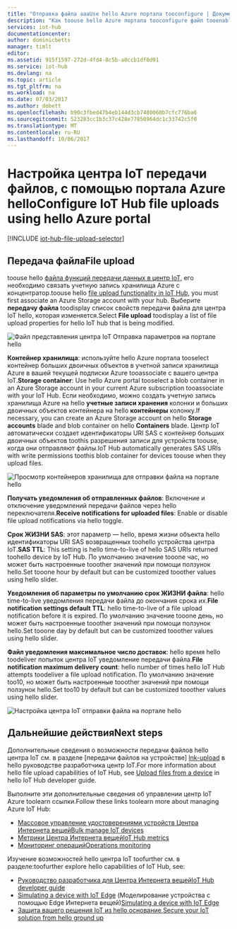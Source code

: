 ```yaml
---
title: "Отправка файла aaaUse hello Azure портала tooconfigure | Документы Microsoft"
description: "Как toouse hello Azure портала tooconfigure файл tooenable концентратора IoT передач с подключенных устройств. Содержит сведения о настройке учетной записи хранилища Azure hello назначения."
services: iot-hub
documentationcenter: 
author: dominicbetts
manager: timlt
editor: 
ms.assetid: 915f1597-272d-4fd4-8c5b-a0ccb1df0d91
ms.service: iot-hub
ms.devlang: na
ms.topic: article
ms.tgt_pltfrm: na
ms.workload: na
ms.date: 07/03/2017
ms.author: dobett
ms.openlocfilehash: b90c3fbed47b4eb144d3cb7480068b7cfc776ba6
ms.sourcegitcommit: 523283cc1b3c37c428e77850964dc1c33742c5f0
ms.translationtype: MT
ms.contentlocale: ru-RU
ms.lasthandoff: 10/06/2017
---
```

# <a name="configure-iot-hub-file-uploads-using-hello-azure-portal"></a><span data-ttu-id="294dd-104">Настройка центра IoT передачи файлов, с помощью портала Azure hello</span><span class="sxs-lookup"><span data-stu-id="294dd-104">Configure IoT Hub file uploads using hello Azure portal</span></span>

[!INCLUDE [iot-hub-file-upload-selector](../../includes/iot-hub-file-upload-selector.md)]

## <a name="file-upload"></a><span data-ttu-id="294dd-105">Передача файла</span><span class="sxs-lookup"><span data-stu-id="294dd-105">File upload</span></span>

<span data-ttu-id="294dd-106">toouse hello [файла функций передачи данных в центр IoT][lnk-upload], его необходимо связать учетную запись хранилища Azure с концентратор.</span><span class="sxs-lookup"><span data-stu-id="294dd-106">toouse hello [file upload functionality in IoT Hub][lnk-upload], you must first associate an Azure Storage account with your hub.</span></span> <span data-ttu-id="294dd-107">Выберите **передачу файла** toodisplay список свойств передачи файла для центра IoT hello, которая изменяется.</span><span class="sxs-lookup"><span data-stu-id="294dd-107">Select **File upload** toodisplay a list of file upload properties for hello IoT hub that is being modified.</span></span>

![Файл представления центра IoT Отправка параметров на портале hello][13]

<span data-ttu-id="294dd-109">**Контейнер хранилища**: используйте hello Azure портала tooselect контейнер больших двоичных объектов в учетной записи хранилища Azure в вашей текущей подписки Azure tooassociate с вашего центра IoT.</span><span class="sxs-lookup"><span data-stu-id="294dd-109">**Storage container**: Use hello Azure portal tooselect a blob container in an Azure Storage account in your current Azure subscription tooassociate with your IoT Hub.</span></span> <span data-ttu-id="294dd-110">Если необходимо, можно создать учетную запись хранилища Azure на hello **учетные записи хранения** колонки и больших двоичных объектов контейнера на hello **контейнеры** колонку.</span><span class="sxs-lookup"><span data-stu-id="294dd-110">If necessary, you can create an Azure Storage account on hello **Storage accounts** blade and blob container on hello **Containers** blade.</span></span> <span data-ttu-id="294dd-111">Центр IoT автоматически создает идентификаторы URI SAS с контейнер больших двоичных объектов toothis разрешения записи для устройств toouse, когда они отправляют файлы.</span><span class="sxs-lookup"><span data-stu-id="294dd-111">IoT Hub automatically generates SAS URIs with write permissions toothis blob container for devices toouse when they upload files.</span></span>

![Просмотр контейнеров хранилища для отправки файла на портале hello][14]

<span data-ttu-id="294dd-113">**Получать уведомления об отправленных файлов**: Включение и отключение уведомлений передачи файлов через hello переключателя.</span><span class="sxs-lookup"><span data-stu-id="294dd-113">**Receive notifications for uploaded files**: Enable or disable file upload notifications via hello toggle.</span></span>

<span data-ttu-id="294dd-114">**Срок ЖИЗНИ SAS**: этот параметр — hello, время жизни объекта hello идентификаторы URI SAS возвращенных toohello устройства центра IoT.</span><span class="sxs-lookup"><span data-stu-id="294dd-114">**SAS TTL**: This setting is hello time-to-live of hello SAS URIs returned toohello device by IoT Hub.</span></span> <span data-ttu-id="294dd-115">По умолчанию значение tooone час, но может быть настроенные tooother значений при помощи ползунок hello.</span><span class="sxs-lookup"><span data-stu-id="294dd-115">Set tooone hour by default but can be customized tooother values using hello slider.</span></span>

<span data-ttu-id="294dd-116">**Уведомления об параметры по умолчанию срок ЖИЗНИ файла**: hello time-to-live уведомления передачи файла до окончания срока их.</span><span class="sxs-lookup"><span data-stu-id="294dd-116">**File notification settings default TTL**: hello time-to-live of a file upload notification before it is expired.</span></span> <span data-ttu-id="294dd-117">По умолчанию значение tooone день, но может быть настроенные tooother значений при помощи ползунок hello.</span><span class="sxs-lookup"><span data-stu-id="294dd-117">Set tooone day by default but can be customized tooother values using hello slider.</span></span>

<span data-ttu-id="294dd-118">**Файл уведомления максимальное число доставок**: hello время hello toodeliver попыток центра IoT уведомление передачи файла.</span><span class="sxs-lookup"><span data-stu-id="294dd-118">**File notification maximum delivery count**: hello number of times hello IoT Hub attempts toodeliver a file upload notification.</span></span> <span data-ttu-id="294dd-119">По умолчанию значение too10, но может быть настроенные tooother значений при помощи ползунок hello.</span><span class="sxs-lookup"><span data-stu-id="294dd-119">Set too10 by default but can be customized tooother values using hello slider.</span></span>

![Настройка центра IoT отправки файла на портале hello][15]

## <a name="next-steps"></a><span data-ttu-id="294dd-121">Дальнейшие действия</span><span class="sxs-lookup"><span data-stu-id="294dd-121">Next steps</span></span>

<span data-ttu-id="294dd-122">Дополнительные сведения о возможности передачи файлов hello центра IoT см. в разделе [передачи файлов на устройстве] [ lnk-upload] в hello руководстве разработчика центр IoT.</span><span class="sxs-lookup"><span data-stu-id="294dd-122">For more information about hello file upload capabilities of IoT Hub, see [Upload files from a device][lnk-upload] in hello IoT Hub developer guide.</span></span>

<span data-ttu-id="294dd-123">Выполните эти дополнительные сведения об управлении центр IoT Azure toolearn ссылки.</span><span class="sxs-lookup"><span data-stu-id="294dd-123">Follow these links toolearn more about managing Azure IoT Hub:</span></span>

* <span data-ttu-id="294dd-124">[Массовое управление удостоверениями устройств Центра Интернета вещей][lnk-bulk]</span><span class="sxs-lookup"><span data-stu-id="294dd-124">[Bulk manage IoT devices][lnk-bulk]</span></span>
* <span data-ttu-id="294dd-125">[Метрики Центра Интернета вещей][lnk-metrics]</span><span class="sxs-lookup"><span data-stu-id="294dd-125">[IoT Hub metrics][lnk-metrics]</span></span>
* <span data-ttu-id="294dd-126">[Мониторинг операций][lnk-monitor]</span><span class="sxs-lookup"><span data-stu-id="294dd-126">[Operations monitoring][lnk-monitor]</span></span>

<span data-ttu-id="294dd-127">Изучение возможностей hello центра IoT toofurther см. в разделе:</span><span class="sxs-lookup"><span data-stu-id="294dd-127">toofurther explore hello capabilities of IoT Hub, see:</span></span>

* <span data-ttu-id="294dd-128">[Руководство разработчика для Центра Интернета вещей][lnk-devguide]</span><span class="sxs-lookup"><span data-stu-id="294dd-128">[IoT Hub developer guide][lnk-devguide]</span></span>
* <span data-ttu-id="294dd-129">[Simulating a device with IoT Edge][lnk-iotedge] (Моделирование устройства с помощью Edge Интернета вещей)</span><span class="sxs-lookup"><span data-stu-id="294dd-129">[Simulating a device with IoT Edge][lnk-iotedge]</span></span>
* <span data-ttu-id="294dd-130">[Защита вашего решения IoT из hello основание,][lnk-securing]</span><span class="sxs-lookup"><span data-stu-id="294dd-130">[Secure your IoT solution from hello ground up][lnk-securing]</span></span>

[13]: ./media/iot-hub-configure-file-upload/file-upload-settings.png
[14]: ./media/iot-hub-configure-file-upload/file-upload-container-selection.png
[15]: ./media/iot-hub-configure-file-upload/file-upload-selected-container.png

[lnk-upload]: iot-hub-devguide-file-upload.md

[lnk-bulk]: iot-hub-bulk-identity-mgmt.md
[lnk-metrics]: iot-hub-metrics.md
[lnk-monitor]: iot-hub-operations-monitoring.md

[lnk-devguide]: iot-hub-devguide.md
[lnk-iotedge]: iot-hub-linux-iot-edge-simulated-device.md
[lnk-securing]: iot-hub-security-ground-up.md
